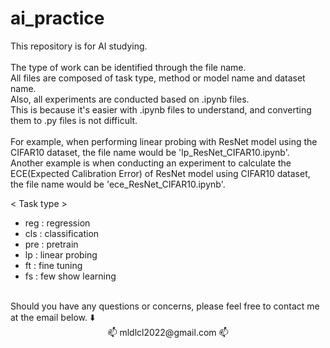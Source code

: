 # ai_practice
This repository is for AI studying.  
<br>
The type of work can be identified through the file name.  
All files are composed of task type, method or model name and dataset name.  
Also, all experiments are conducted based on .ipynb files.  
This is because it's easier with .ipynb files to understand, and converting them to .py files is not difficult.  
<br>
For example, when performing linear probing with ResNet model using the CIFAR10 dataset, the file name would be 'lp_ResNet_CIFAR10.ipynb'.  
Another example is when conducting an experiment to calculate the ECE(Expected Calibration Error) of ResNet model using CIFAR10 dataset, the file name would be 'ece_ResNet_CIFAR10.ipynb'.  

< Task type >  
* reg : regression  
* cls : classification  
* pre : pretrain  
* lp  : linear probing  
* ft  : fine tuning  
* fs  : few show learning  
<br>
Should you have any questions or concerns, please feel free to contact me at the email below. ⬇️</br>
<div align="center"> 📫 mldlcl2022@gmail.com 📫 </div>
